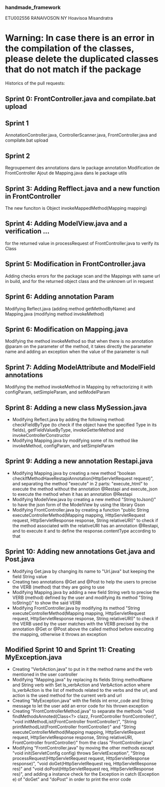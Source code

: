 ### handmade_framework
ETU002556 RANAIVOSON NY Hoavisoa Misandratra
# Warning: In case there is an error in the compilation of the classes, please delete the duplicated classes that do not match if the package

Historics of the pull requests:
## Sprint 0: FrontController.java and compilate.bat upload

## Sprint 1
AnnotationController.java, ControllerScanner.java, FrontController.java and compilate.bat upload

## Sprint 2
Regroupement des annotations dans le package annotation Modification de FrontController
Ajout de Mapping.java dans le package utils

## Sprint 3: Adding Refflect.java and a new function in FrontController
The new funciton is Object invokeMappedMethod(Mapping mapping)

## Sprint 4: Adding ModelView.java and a verification ...
for the returned value in processRequest of FrontController.java to verify its Class

## Sprint 5: Modification in FrontController.java
Adding checks errors for the package scan and the Mappings with same url in build, and for the returned object class and the unknown url in request

## Sprint 6: Adding annotation Param 
Modifying Reflect.java (adding method getMethodByName) and Mapping.java (modifying method invokeMethod)

## Sprint 6: Modification on Mapping.java
Modifying the method invokeMethod so that when there is no annotation @param on the parameter of the method, it takes directly the parameter name and adding an exception when the value of the parameter is null

## Sprint 7: Adding ModelAttribute and ModelField annotations
Modifying the method invokeMethod in Mapping by refractorizing it with configParam, setSimpleParam, and setModelParam

## Sprint 8: Adding a new class MySession.java
- Modifying Reflect.java by adding the following method: checkFieldByType (to check if the object have the specified Type in its fields), getFieldValueByType, invokeGetterMethod and invokeControllerConstructor
- Modifying Mapping.java by modifying some of its method like invokeMethod, configParam, and setSimpleParam

## Sprint 9: Adding a new annotation Restapi.java
- Modifying Mapping.java by creating a new method "boolean checkIfMethodHaveRestapiAnnotation(HttpServletRequest request)", and separating the method "execute" in 2 parts: "execute_html" to execute the method without the annotation @Restapi and execute_json to execute the method when it has an annotation @Restapi
- Modifying ModelView.java by creating a new method "String toJson()" to have the json form of the ModelView by using the library Gson
- Modifying FrontController.java by creating a function "public String executeControllerMethod(Mapping mapping, HttpServletRequest request, HttpServletResponse response, String relativeURI)" to check if the method associated with the relativeURI has an annotation @Restapi, and to execute it and to define the response.contentType according to that

## Sprint 10: Adding new annotations Get.java and Post.java
- Modifying Get.java by changing its name to "Url.java" but keeping the field String value
- Creating two annotations @Get and @Post to help the users to precise the VERB (method) that they are going to use
- Modifying Mapping.java by adding a new field String verb to precise the VERB (method) defined by the user and modifying its method "String toString()" to show the said VERB
- Modifying FrontController.java by modifying its method "String executeControllerMethod(Mapping mapping, HttpServletRequest request, HttpServletResponse response, String relativeURI)" to check if the VERB used by the user matches with the VERB precised by the annotation @Get or @Post above the called method before executing the mapping, otherwise it throws an exception

## Modified Sprint 10 and Sprint 11: Creating MyException.java
- Creating "VerbAction.java" to put in it the method name and the verb mentioned in the user controller
- Modifying "Mapping.java" by replacing its fields String methodName and String verb with Set<VerbAction> ls_verbAction and VerbAction action where ls_verbAction is the list of methods related to the verbs and the url, and action is the used method for the current verb and url
- Creating "MyException.java" with the fields int error_code and String message to let the user add an error code for his thrown exception
- Creating "FrontControllerMethod.java" to separate the methods "void findMethodsAnnoted(Class<?> clazz, FrontController frontController)", "void initMethodList(FrontController frontController)", "String printMethodList(FrontController frontController)" and "String executeControllerMethod(Mapping mapping, HttpServletRequest request, HttpServletResponse response, String relativeURI, FrontController frontController)" from the class "FrontController.java"
- Modifying "FrontController.java" by moving the other methods except "void init(ServletConfig config) throws ServletException", "String processRequest(HttpServletRequest request, HttpServletResponse response)", "void doGet(HttpServletRequest req, HttpServletResponse res)" and "void doPost(HttpServletRequest req, HttpServletResponse res)", and adding a instance check for the Exception in catch (Exception e) of "doGet" and "doPost" in order to print the error code
